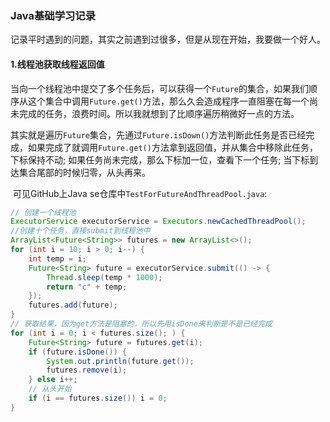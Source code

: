 ### Java基础学习记录

​	记录平时遇到的问题，其实之前遇到过很多，但是从现在开始，我要做一个好人。

#### 1.线程池获取线程返回值

​	当向一个线程池中提交了多个任务后，可以获得一个```Future```的集合，如果我们顺序从这个集合中调用```Future.get()```方法，那么久会造成程序一直阻塞在每一个尚未完成的任务，浪费时间。所以我就想到了比顺序遍历稍微好一点的方法。

​	其实就是遍历`Future`集合，先通过`Future.isDown()`方法判断此任务是否已经完成，如果完成了就调用`Future.get()`方法拿到返回值，并从集合中移除此任务，下标保持不动; 如果任务尚未完成，那么下标加一位，查看下一个任务; 当下标到达集合尾部的时候归零，从头再来。

​	可见GitHub上Java se仓库中```TestForFutureAndThreadPool.java```:

```java
// 创建一个线程池
ExecutorService executorService = Executors.newCachedThreadPool();
//创建十个任务，直接submit到线程池中
ArrayList<Future<String>> futures = new ArrayList<>();
for (int i = 10; i > 0; i--) {
    int temp = i;
    Future<String> future = executorService.submit(() -> {
        Thread.sleep(temp * 1000);
        return "c" + temp;
    });
    futures.add(future);
}
// 获取结果，因为get方法是阻塞的，所以先用isDone来判断是不是已经完成
for (int i = 0; i < futures.size(); ) {
    Future<String> future = futures.get(i);
    if (future.isDone()) {
        System.out.println(future.get());
        futures.remove(i);
    } else i++;
    // 从头开始
    if (i == futures.size()) i = 0;
}
```



